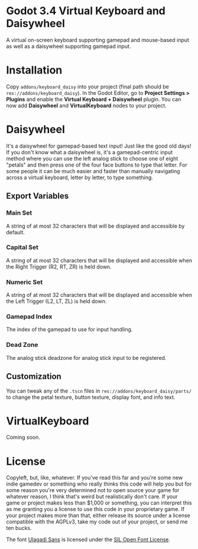# Godot 3.4 Virtual Keyboard and Daisywheel
A virtual on-screen keyboard supporting gamepad and mouse-based input as well as a daisywheel supporting gamepad input.

# Installation
Copy `addons/keyboard_daisy` into your project (final path should be `res://addons/keyboard_daisy`). In the Godot Editor, go to **Project Settings > Plugins** and enable the **Virtual Keyboard + Daisywheel** plugin. You can now add **Daisywheel** and **VirtualKeyboard** nodes to your project.

# Daisywheel
It's a daisywheel for gamepad-based text input! Just like the good old days! If you don't know what a daisywheel is, it's a gamepad-centric input method where you can use the left analog stick to choose one of eight "petals" and then press one of the four face buttons to type that letter. For some people it can be much easier and faster than manually navigating across a virtual keyboard, letter by letter, to type something.

## Export Variables

### Main Set
A string of at most 32 characters that will be displayed and accessible by default.

### Capital Set
A string of at most 32 characters that will be displayed and accessible when the Right Trigger (R2, RT, ZR) is held down.

### Numeric Set
A string of at most 32 characters that will be displayed and accessible when the Left Trigger (L2, LT, ZL) is held down.

### Gamepad Index
The index of the gamepad to use for input handling.

### Dead Zone
The analog stick deadzone for analog stick input to be registered.

## Customization
You can tweak any of the `.tscn` files in `res://addons/keyboard_daisy/parts/` to change the petal texture, button texture, display font, and info text.

# VirtualKeyboard
Coming soon.
# License

Copyleft, but, like, whatever. If you've read this far and you're some new indie gamedev or something who really thinks this code will help you but for some reason you're very determined not to open source your game for whatever reason, I think that's weird but realistically don't care. If your game or project makes less than $1,000 or something, you can interpret this as me granting you a license to use this code in your proprietary game. If your project makes more than that, either release its source under a license compatible with the AGPLv3, take my code out of your project, or send me ten bucks.

The font [Ulagadi Sans](https://fontlibrary.org/en/font/ulagadi-sans) is licensed under the [SIL Open Font License](https://scripts.sil.org/cms/scripts/page.php?site_id=nrsi&id=OFL).
